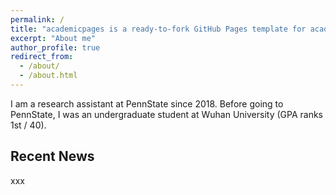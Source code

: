 ```yaml
---
permalink: /
title: "academicpages is a ready-to-fork GitHub Pages template for academic personal websites"
excerpt: "About me"
author_profile: true
redirect_from: 
  - /about/
  - /about.html
---
```


I am a research assistant at PennState since 2018. Before going to PennState, I was an undergraduate student at Wuhan University (GPA ranks 1st / 40).

Recent News
------
xxx


